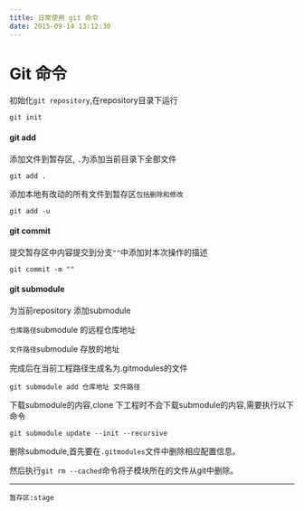 ```yaml
---
title: 日常使用 git 命令
date: 2015-09-14 13:12:30
---
```


Git 命令
========

初始化`git repository`,在repository目录下运行

```
git init
```

#### git add

添加文件到暂存区, `.`为添加当前目录下全部文件

```
git add .
```

添加本地有改动的所有文件到暂存区`包括删除和修改`

```
git add -u
```

#### git commit

提交暂存区中内容提交到分支`""`中添加对本次操作的描述

```
git commit -m ""
```

#### git submodule

为当前repository 添加submodule

`仓库路径`submodule 的远程仓库地址

`文件路径`submodule 存放的地址

完成后在当前工程路径生成名为.gitmodules的文件

```
git submodule add 仓库地址 文件路径
```

下载submodule的内容,clone 下工程时不会下载submodule的内容,需要执行以下命令

```
git submodule update --init --recursive
```

删除submodule,首先要在`.gitmodules`文件中删除相应配置信息。

然后执行`git rm --cached`命令将子模块所在的文件从git中删除。

---

`暂存区:stage`
